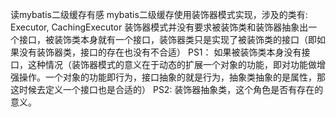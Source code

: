 读mybatis二级缓存有感
mybatis二级缓存使用装饰器模式实现，涉及的类有: Executor, CachingExecutor
装饰器模式并没有要求被装饰类和装饰器抽象出一个接口，被装饰类本身就有一个接口，装饰器类只是实现了被装饰类的接口（即如果没有装饰器类，接口的存在也没有不合适）
	PS1： 如果被装饰类本身没有接口，这种情况（装饰器模式的意义在于动态的扩展一个对象的功能，即对功能做增强操作。一个对象的功能即行为，接口抽象的就是行为，抽象类抽象的是属性，那这时候去定义一个接口也是合适的）
	PS2:  装饰器抽象类，这个角色是否有存在的意义。
